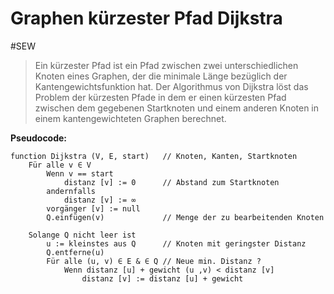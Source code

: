 # Graphen kürzester Pfad Dijkstra
#SEW 

>Ein kürzester Pfad ist ein Pfad zwischen zwei unterschiedlichen Knoten eines Graphen, der die minimale Länge bezüglich der Kantengewichtsfunktion hat.
>Der Algorithmus von Dijkstra löst das Problem der kürzesten Pfade in dem er einen kürzesten Pfad zwischen dem gegebenen Startknoten und einem anderen Knoten in einem kantengewichteten Graphen berechnet.

**Pseudocode:**
```
function Dijkstra (V, E, start)   // Knoten, Kanten, Startknoten
	Für alle v ∈ V
		Wenn v == start
			distanz [v] := 0      // Abstand zum Startknoten
		andernfalls
			distanz [v] := ∞ 
		vorgänger [v] := null
		Q.einfügen(v)             // Menge der zu bearbeitenden Knoten  

	Solange Q nicht leer ist
		u := kleinstes aus Q      // Knoten mit geringster Distanz
		Q.entferne(u)
		Für alle (u, v) ∈ E & ∈ Q // Neue min. Distanz ?
			Wenn distanz [u] + gewicht (u ,v) < distanz [v]
				distanz [v] := distanz [u] + gewicht 
```